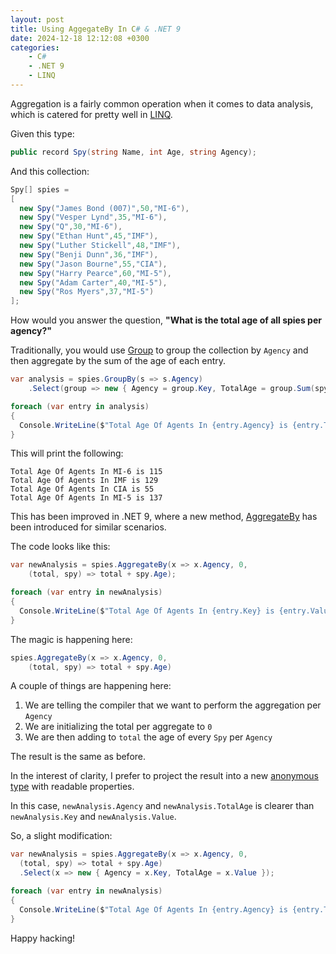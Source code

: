 ```yaml
---
layout: post
title: Using AggegateBy In C# & .NET 9
date: 2024-12-18 12:12:08 +0300
categories:
    - C#
    - .NET 9
    - LINQ
---
```


Aggregation is a fairly common operation when it comes to data analysis, which is catered for pretty well in [LINQ](https://learn.microsoft.com/en-us/dotnet/csharp/linq/).

Given this type:

```c#
public record Spy(string Name, int Age, string Agency);
```

And this collection:

```csharp
Spy[] spies =
[
  new Spy("James Bond (007)",50,"MI-6"),
  new Spy("Vesper Lynd",35,"MI-6"),
  new Spy("Q",30,"MI-6"),
  new Spy("Ethan Hunt",45,"IMF"),
  new Spy("Luther Stickell",48,"IMF"),
  new Spy("Benji Dunn",36,"IMF"),
  new Spy("Jason Bourne",55,"CIA"),
  new Spy("Harry Pearce",60,"MI-5"),
  new Spy("Adam Carter",40,"MI-5"),
  new Spy("Ros Myers",37,"MI-5")
];
```

How would you answer the question, **"What is the total age of all spies per agency?"**

Traditionally, you would use [Group](https://learn.microsoft.com/en-us/dotnet/csharp/linq/standard-query-operators/grouping-data) to group the collection by `Agency` and then aggregate by the sum of the age of each entry.

```csharp
var analysis = spies.GroupBy(s => s.Agency)
	.Select(group => new { Agency = group.Key, TotalAge = group.Sum(spy => spy.Age) });

foreach (var entry in analysis)
{
  Console.WriteLine($"Total Age Of Agents In {entry.Agency} is {entry.TotalAge}");
}
```

This will print the following:

```plaintext
Total Age Of Agents In MI-6 is 115
Total Age Of Agents In IMF is 129
Total Age Of Agents In CIA is 55
Total Age Of Agents In MI-5 is 137
```

This has been improved in .NET 9, where a new method, [AggregateBy](https://learn.microsoft.com/en-us/dotnet/api/system.linq.enumerable.aggregateby?view=net-9.0) has been introduced for similar scenarios.

The code looks like this:

```csharp
var newAnalysis = spies.AggregateBy(x => x.Agency, 0,
	(total, spy) => total + spy.Age);

foreach (var entry in newAnalysis)
{
  Console.WriteLine($"Total Age Of Agents In {entry.Key} is {entry.Value}");
}
```

The magic is happening here:

```csharp
spies.AggregateBy(x => x.Agency, 0,
	(total, spy) => total + spy.Age)
```

A couple of things are happening here:

1. We are telling the compiler that we want to perform the aggregation per `Agency`
2. We are initializing the total per aggregate to `0`
3. We are then adding to `total` the age of every `Spy` per `Agency`

The result is the same as before.

In the interest of clarity, I prefer to project the result into a new [anonymous type](https://learn.microsoft.com/en-us/dotnet/csharp/fundamentals/types/anonymous-types) with readable properties.

In this case, `newAnalysis.Agency` and `newAnalysis.TotalAge` is clearer than `newAnalysis.Key` and `newAnalysis.Value`.

So, a slight modification:

```csharp
var newAnalysis = spies.AggregateBy(x => x.Agency, 0,
  (total, spy) => total + spy.Age)
  .Select(x => new { Agency = x.Key, TotalAge = x.Value });

foreach (var entry in newAnalysis)
{
  Console.WriteLine($"Total Age Of Agents In {entry.Agency} is {entry.TotalAge}");
}
```

Happy hacking!